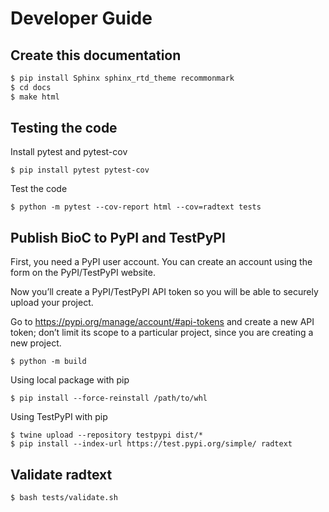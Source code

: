# Developer Guide

## Create this documentation

```bash
$ pip install Sphinx sphinx_rtd_theme recommonmark
$ cd docs
$ make html
```

## Testing the code

Install pytest and pytest-cov

```shell
$ pip install pytest pytest-cov
```

Test the code

```shell
$ python -m pytest --cov-report html --cov=radtext tests
```

## Publish BioC to PyPI and TestPyPI

First, you need a PyPI user account. You can create an account using the
form on the PyPI/TestPyPI website.

Now you’ll create a PyPI/TestPyPI API token so you will be able to
securely upload your project.

Go to <https://pypi.org/manage/account/#api-tokens> and create a new API
token; don’t limit its scope to a particular project, since you are
creating a new project.

```shell
$ python -m build
```

Using local package with pip

```shell
$ pip install --force-reinstall /path/to/whl
```

Using TestPyPI with pip

```shell
$ twine upload --repository testpypi dist/*
$ pip install --index-url https://test.pypi.org/simple/ radtext
```

## Validate radtext

```shell
$ bash tests/validate.sh
```

